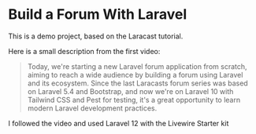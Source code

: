 # Build a Forum With Laravel

This is a demo project, based on the Laracast tutorial.

Here is a small description from the first video:

> Today, we're starting a new Laravel forum application from scratch, aiming to reach a wide audience by building a forum using Laravel and its ecosystem. Since the last Laracasts forum series was based on Laravel 5.4 and Bootstrap, and now we're on Laravel 10 with Tailwind CSS and Pest for testing, it's a great opportunity to learn modern Laravel development practices.

I followed the video and used Laravel 12 with the Livewire Starter kit
